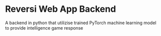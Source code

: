 # Reversi Web App Backend

A backend in python that utilizise trained PyTorch machine learning model to provide intelligence game response

